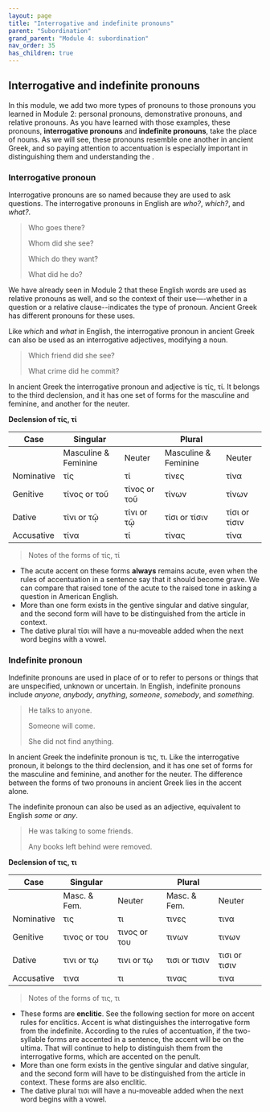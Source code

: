 ```yaml
---
layout: page
title: "Interrogative and indefinite pronouns"
parent: "Subordination"
grand_parent: "Module 4: subordination"
nav_order: 35
has_children: true
---
```


## Interrogative and indefinite pronouns

In this module, we add two more types of pronouns to those pronouns you learned in Module 2: personal pronouns, demonstrative pronouns, and relative pronouns. As you have learned with those examples, these pronouns, **interrogative pronouns** and **indefinite pronouns**, take the place of nouns. As we will see, these pronouns resemble one another in ancient Greek, and so paying attention to accentuation is especially important in distinguishing them and understanding the .

### Interrogative pronoun
Interrogative pronouns are so named because they are used to ask questions. The interrogative pronouns in English are *who?*, *which?*, and *what?*.
> Who goes there?
> 
> Whom did she see?
> 
> Which do they want?
> 
> What did he do?

We have already seen in Module 2 that these English words are used as relative pronouns as well, and so the context of their use—-whether in a question or a relative clause--indicates the type of pronoun. Ancient Greek has different pronouns for these uses.

Like *which* and *what* in English, the interrogative pronoun in ancient Greek can also be used as an interrogative adjectives, modifying a noun.
> Which friend did she see?
> 
> What crime did he commit?

In ancient Greek the interrogative pronoun and adjective is τίς, τί. It belongs to the third declension, and it has one set of forms for the masculine and feminine, and another for the neuter. 

**Declension of τίς, τί** 

| Case | Singular |  | Plural |   |
| --- | --- | --- | --- | --- |
|     | Masculine & Feminine | Neuter | Masculine & Feminine | Neuter | 
| Nominative | τίς | τί | τίνες | τίνα |
| Genitive | τίνος  or τοῦ | τίνος  or τοῦ | τίνων | τίνων |
| Dative | τίνι or τῷ | τίνι or τῷ | τίσι or τίσιν | τίσι or τίσιν |
| Accusative | τίνα | τί | τίνας | τίνα |

> Notes of the forms of τίς, τί

- The acute accent on these forms **always** remains acute, even when the rules of accentuation in a sentence say that it should become grave. We can compare that raised tone of the acute to the raised tone in asking a question in American English.
- More than one form exists in the gentive singular and dative singular, and the second form will have to be distinguished from the article in context. 
- The dative plural τίσι will have a nu-moveable added when the next word begins with a vowel. 

### Indefinite pronoun

Indefinite pronouns are used in place of or to refer to persons or things that are unspecified, unknown or uncertain. In English, indefinite pronouns include *anyone*, *anybody*, *anything*, *someone*, *somebody*, and *something*. 
> He talks to anyone.
> 
> Someone will come.
> 
> She did not find anything.

In ancient Greek the indefinite pronoun is τις, τι. Like the interrogative pronoun, it belongs to the third declension, and it has one set of forms for the masculine and feminine, and another for the neuter. The difference between the forms of two pronouns in ancient Greek lies in the accent alone.

The indefinite pronoun can also be used as an adjective, equivalent to English *some* or *any*.
> He was talking to some friends.
> 
> Any books left behind were removed.

**Declension of τις, τι** 

| Case | Singular |  | Plural |   |
| --- | --- | --- | --- | --- |
|     | Masc. & Fem. | Neuter | Masc. & Fem. | Neuter | 
| Nominative | τις  | τι  | τινες  | τινα  |
| Genitive | τινος  or του  | τινος  or του  | τινων | τινων |
| Dative | τινι or τῳ | τινι or τῳ | τισι or τισιν | τισι or τισιν |
| Accusative | τινα  | τι  |τινας  | τινα  |

> Notes of the forms of τις, τι
- These forms are **enclitic**. See the following section for more on accent rules for enclitics. Accent is what distinguishes the interrogative form from the indefinite. According to the rules of accentuation, if the two-syllable forms are accented in a sentence, the accent will be on the ultima. That will continue to help to distinguish them from the interrogative forms, which are accented on the penult.
- More than one form exists in the gentive singular and dative singular, and the second form will have to be distinguished from the article in context. These forms are also enclitic.
- The dative plural τισι will have a nu-moveable added when the next word begins with a vowel. 

